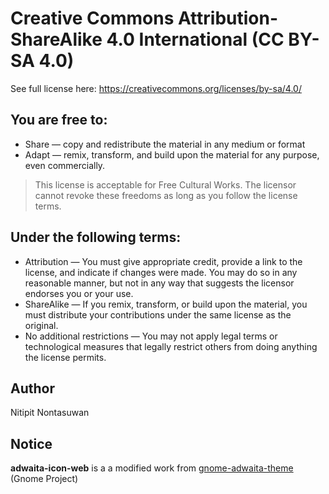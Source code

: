 Creative Commons Attribution-ShareAlike 4.0 International (CC BY-SA 4.0)
===

See full license here: https://creativecommons.org/licenses/by-sa/4.0/

You are free to:
---

- Share — copy and redistribute the material in any medium or format
- Adapt — remix, transform, and build upon the material for any purpose, even commercially.

> This license is acceptable for Free Cultural Works.
> The licensor cannot revoke these freedoms as long as you follow the license terms.

Under the following terms:
---

- Attribution — You must give appropriate credit, provide a link to the license, and indicate if changes were made. You may do so in any reasonable manner, but not in any way that suggests the licensor endorses you or your use.
- ShareAlike — If you remix, transform, or build upon the material, you must distribute your contributions under the same license as the original.
- No additional restrictions — You may not apply legal terms or technological measures that legally restrict others from doing anything the license permits.

## Author

Nitipit Nontasuwan

## Notice

**adwaita-icon-web** is a a modified work from <a href="https://gitlab.gnome.org/GNOME/adwaita-icon-theme">gnome-adwaita-theme</a> (Gnome Project)
